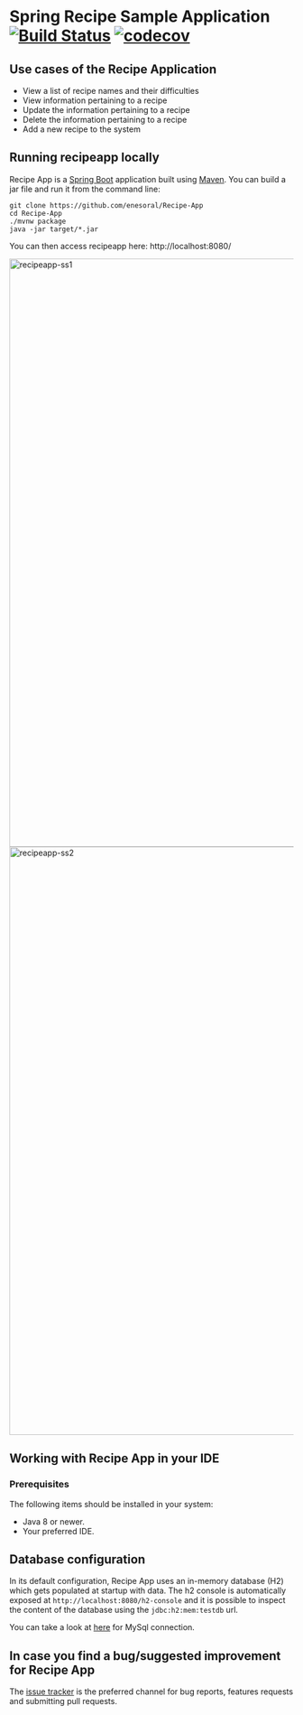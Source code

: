 # Spring Recipe Sample Application [![Build Status](https://circleci.com/gh/enesoral/Recipe-App.svg?style=svg)](https://circleci.com/gh/enesoral/Recipe-App) [![codecov](https://codecov.io/gh/enesoral/Recipe-App/branch/master/graph/badge.svg)](https://codecov.io/gh/enesoral/Recipe-App)

## Use cases of the Recipe Application 

* View a list of recipe names and their difficulties
* View information pertaining to a recipe
* Update the information pertaining to a recipe
* Delete the information pertaining to a recipe
* Add a new recipe to the system

## Running recipeapp locally
Recipe App is a [Spring Boot](https://spring.io/guides/gs/spring-boot) application built using [Maven](https://spring.io/guides/gs/maven/). You can build a jar file and run it from the command line:


```
git clone https://github.com/enesoral/Recipe-App
cd Recipe-App
./mvnw package
java -jar target/*.jar
```

You can then access recipeapp here: http://localhost:8080/

<img width="1042" alt="recipeapp-ss1" src="https://user-images.githubusercontent.com/53643180/77230456-5cdd3c00-6ba5-11ea-9180-e1c7e325fa7f.png">

<img width="1042" alt="recipeapp-ss2" src="https://user-images.githubusercontent.com/53643180/77230458-5ea6ff80-6ba5-11ea-9324-7a49def930c7.png">

## Working with Recipe App in your IDE

### Prerequisites
The following items should be installed in your system:
* Java 8 or newer.
* Your preferred IDE.

## Database configuration

In its default configuration, Recipe App uses an in-memory database (H2) which
gets populated at startup with data. The h2 console is automatically exposed at `http://localhost:8080/h2-console`
and it is possible to inspect the content of the database using the `jdbc:h2:mem:testdb` url.
 
You can take a look at [here](https://spring.io/guides/gs/accessing-data-mysql/) for MySql connection.

## In case you find a bug/suggested improvement for Recipe App
The [issue tracker](https://github.com/enesoral/Recipe-App/issues) is the preferred channel for bug reports, features requests and submitting pull requests.

